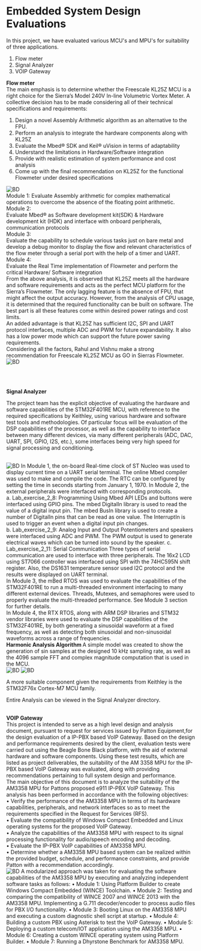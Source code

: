 # Embedded System Design Evaluations
In this project, we have evaluated various MCU's and MPU's for suitability of three applications.
<br>
1. Flow meter <br>
2. Signal Analyzer <br>
3. VOIP Gateway <br>

<b> Flow meter </b> <br>
The main emphasis is to determine whether the Freescale KL25Z MCU is a right choice for the Sierra’s Model 240V In-line Volumetric Vortex Meter. A collective decision has to be made considering all of their technical specifications and requirements:
1. Design a novel Assembly Arithmetic algorithm as an alternative to the FPU.
2. Perform an analysis to integrate the hardware components along with KL25Z
3. Evaluate the Mbed® SDK and Keil® uVision in terms of adaptability
4. Understand the limitations in Hardware/Software integration
5. Provide with realistic estimation of system performance and cost analysis
6. Come up with the final recommendation on KL25Z for the functional Flowmeter under desired specifications

<img src="https://github.com/sral1993/ECEN-5803-Mastering-Embedded-Systems-Architecture/blob/master/Vortex%20Flow%20meter/Flowmeter_Blockdiagram.png" alt="BD">
<br>
Module 1:
Evaluate Assembly arithmetic for complex mathematical operations to overcome the absence of the floating point arithmetic.
<br>Module 2:<br>
Evaluate Mbed® as Software development kit(SDK) & Hardware development kit (HDK) and interface with onboard peripherals, communication protocols
<br>Module 3:<br>
Evaluate the capability to schedule various tasks just on bare metal and develop a debug monitor to display the flow and relevant characteristics of the flow meter through a serial port with the help of a timer and UART.
<br>Module 4:<br>
Evaluate the Real Time implementation of Flowmeter and perform the critical Hardware/ Software integration
<br>
From the above analysis, it is observed that KL25Z meets all the hardware and software requirements and acts as the perfect MCU platform for the Sierra’s Flowmeter. The only lagging feature is the absence of FPU, that might affect the output accuracy. However, from the analysis of CPU usage, it is determined that the required functionality can be built on software. The best part is all these features come within desired power ratings and cost limits.<br>
An added advantage is that KL25Z has sufficient I2C, SPI and UART protocol interfaces, multiple ADC and PWM for future expandability. It also has a low power mode which can support the future power saving requirements.<br>
Considering all the factors, Rahul and Vishnu make a strong recommendation for Freescale KL25Z MCU as GO in Sierras Flowmeter.
<br>
<img src="https://github.com/sral1993/ECEN-5803-Mastering-Embedded-Systems-Architecture/blob/master/Vortex%20Flow%20meter/Simulink_Blockdiagram.png" alt="BD">

<br> <br>

<b> Signal Analyzer </b>
  
The project team has the explicit objective of evaluating the hardware and software capabilities of the STM32F401RE MCU, with reference to the required specifications by Keithley, using various hardware and software test tools and methodologies. Of particular focus will be evaluation of the DSP capabilities of the processor, as well as the capability to interface between many different devices, via many different peripherals (ADC, DAC, UART, SPI, GPIO, I2S, etc.), some interfaces being very high speed for signal processing and conditioning.

<br>

<img src="https://github.com/sral1993/ECEN-5803-Mastering-Embedded-Systems-Architecture/blob/master/Signal%20Analyzer/BD.png" alt="BD">
In Module 1, the on-board Real-time clock of ST Nucleo was used to display current time on a UART serial terminal. The online Mbed compiler was used to make and compile the code. The RTC can be configured by setting the time in seconds starting from January 1, 1970.
In Module 2, the external peripherals were interfaced with corresponding protocols. <br>
a. Lab_exercise_2_8: Programming Using Mbed API
LEDs and buttons were interfaced using GPIO pins. The mbed DigitalIn library is used to read the value of a digital input pin. The mbed BusIn library is used to create a number of DigitalIn pins that can be read as one value. The InterruptIn is used to trigger an event when a digital input pin changes. <br>
b. Lab_exercise_2_9: Analog Input and Output
Potentiometers and speakers were interfaced using ADC and PWM. The PWM output is used to generate electrical waves which can be turned into sound by the speaker.
c. Lab_exercise_2_11: Serial Communication
Three types of serial communication are used to interface with three peripherals. The 16x2 LCD using ST7066 controller was interfaced using SPI with the 74HC595N shift register. Also, the DS1631 temperature sensor used I2C protocol and the results were displayed on UART terminal.<br>
In Module 3, the mBed RTOS was used to evaluate the capabilities of the STM32F401RE to run a multi-threaded environment interfacing to many different external devices. Threads, Mutexes, and semaphores were used to properly evaluate the multi-threaded performance. See Module 3 section for further details. <br>
In Module 4, the RTX RTOS, along with ARM DSP libraries and STM32 vendor libraries were used to evaluate the DSP capabilities of the STM32F401RE, by both generating a sinusoidal waveform at a fixed frequency, as well as detecting both sinusoidal and non-sinusoidal waveforms across a range of frequencies.<br>
<b> Harmonic Analysis Algorithm </b>
A simple model was created to show the generation of sin samples at the designed 10 kHz sampling rate, as well as the 4096 sample FFT and complex magnitude computation that is used in the MCU.<br>
<img src="https://github.com/sral1993/ECEN-5803-Mastering-Embedded-Systems-Architecture/blob/master/Signal%20Analyzer/simulink.png" alt="BD">

<img src="https://github.com/sral1993/ECEN-5803-Mastering-Embedded-Systems-Architecture/blob/master/Signal%20Analyzer/Waveforms.png" alt="BD">


A more suitable component given the requirements from Keithley is the STM32F76x Cortex-M7 MCU family.<br>

Entire Analysis can be viewed in the Signal Analyzer directory.
<br>
<br>

<b> VOIP Gateway </b>
<br>
This project is intended to serve as a high level design and analysis document, pursuant to request for services issued by Patton Equipment,for the design evaluation of a IP-PBX based VoIP Gateway. Based on the design and performance requirements desired by the client, evaluation tests were carried out using the Beagle Bone Black platform, with the aid of external hardware and software components. Using these test results, which are listed as project deliverables, the suitability of the AM 3358 MPU for the IP-PBX based VoIP Gateway was evaluated, along with providing recommendations pertaining to full system design and performance. <br>
The main objective of this document is to analyze the suitability of the AM3358 MPU
for Pattons proposed e911 IP-PBX VoIP Gateway. This analysis has been performed in
accordance with the following objectives: <br>
• Verify the performance of the AM3358 MPU in terms of its hardware capabilities,
peripherals, and network interfaces so as to meet the requirements specified in the
Request for Services (RFS). <br>
• Evaluate the compatibility of Windows Compact Embedded and Linux operating
systems for the proposed VoIP Gateway.<br>
• Analyze the capabilities of the AM3358 MPU with respect to its signal processing
functionality for audio/speech encoding and decoding.<br>
• Evaluate the IP-PBX VoIP capabilities of AM3358 MPU. <br>
• Determine whether a AM3358 MPU based system can be realized within the provided
budget, schedule, and performance constraints, and provide Patton with a
recommendation accordingly. <br>
<img src="https://github.com/sral1993/ECEN-5803-Mastering-Embedded-Systems-Architecture/blob/master/VOIP%20Gateway/Project3_Blockdiagram.PNG" alt="BD">
A modularized approach was taken for evaluating the software capabilities of the
AM3358 MPU by executing and analyzing independent software tasks as follows:
• Module 1: Using Platform Builder to create Windows Compact Embedded (WINCE)
Toolchain.
• Module 2: Testing and comparing the compatibility of WINCE 2007 and WINCE
2013 with the AM3358 MPU. Implementing a G.711 decoder/encoder to process audio
files for PBX I/O functionality.
• Module 3: Booting Linux on the AM3358 MPU and executing a custom diagnostic
shell script at startup.
• Module 4: Building a custom PBX using Asterisk to test the VoIP Gateway.
• Module 5: Deploying a custom telecom/IOT application using the AM3358 MPU.
• Module 6: Creating a custom WINCE operating system using Platform Builder.
• Module 7: Running a Dhyrstone Benchmark for AM3358 MPU.

